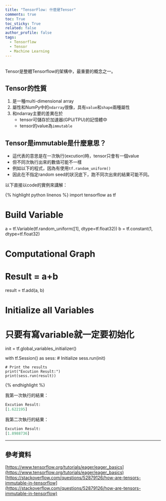 ```yaml
---
title: "TensorFlow: 什麼是Tensor"
comments: true
toc: True
toc_sticky: True
related: false
author_profile: false
tags:
  - Tensorflow
  - Tensor
  - Machine Learning
---
```

<br />
Tensor是整體Tensorflow的架構中，最重要的概念之一。

## Tensor的性質
1. 是一種multi-dimensional array
2. 屬性和NumPy中的`ndarray`很像，具有`value`和`shape`兩種屬性
3. 和ndarray主要的差異在於
    - tensor可儲存於加速器(GPU/TPU)的記憶體中
    - tensor的value為`immutable`


## Tensor是immutable是什麼意思？
- 這代表的意思是在一次執行(excution)時，tensor只會有一個value
- 但不同次執行出來的數值可能不一樣
- 例如以下的程式，因為有使用`tf.random_uniform()`
- 因此在不指定random seed的狀況底下，跑不同次出來的結果可能不同。

以下直接以code的實例來講解：

{% highlight python linenos %}
import tensorflow as tf

# Build Variable
a = tf.Variable(tf.random_uniform([1], dtype=tf.float32))
b = tf.constant(1, dtype=tf.float32)

# Computational Graph
# Result = a+b
result = tf.add(a, b)

# Initialize all Variables
# 只要有寫variable就一定要初始化
init = tf.global_variables_initializer()

with tf.Session() as sess:
    # Initialize
    sess.run(init)
    
    # Print the results
    print("Excution Result:")
    print(sess.run(result))
{% endhighlight %}

我第一次執行的結果：
```python
Excution Result:
[1.622195]
```

我第二次執行的結果：
```python
Excution Result:
[1.8988736]
```
---

## 參考資料
[https://www.tensorflow.org/tutorials/eager/eager_basics](https://www.tensorflow.org/tutorials/eager/eager_basics)
[https://stackoverflow.com/questions/52879126/how-are-tensors-immutable-in-tensorflow](https://stackoverflow.com/questions/52879126/how-are-tensors-immutable-in-tensorflow)




